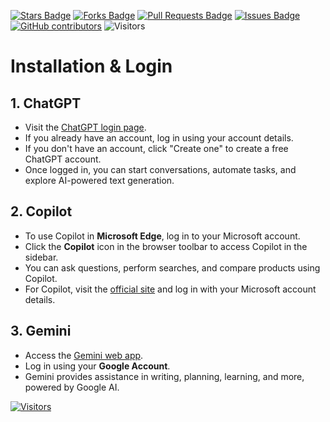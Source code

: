 <a href="https://github.com/michaeltlp/gen_ai/stargazers"><img src="https://img.shields.io/github/stars/michaeltlp/gen_ai" alt="Stars Badge"/></a>
<a href="https://github.com/michaeltlp/gen_ai/network/members"><img src="https://img.shields.io/github/forks/michaeltlp/gen_ai" alt="Forks Badge"/></a>
<a href="https://github.com/michaeltlp/gen_ai"><img src="https://img.shields.io/github/issues-pr/michaeltlp/gen_ai" alt="Pull Requests Badge"/></a>
<a href="https://github.com/michaeltlp/gen_ai/issues"><img src="https://img.shields.io/github/issues/michaeltlp/gen_ai" alt="Issues Badge"/></a>
<a href="https://github.com/michaeltlp/gen_ai/graphs/contributors"><img alt="GitHub contributors" src="https://img.shields.io/github/contributors/michaeltlp/gen_ai?color=2b9348"></a>
![Visitors](https://api.visitorbadge.io/api/visitors?path=https%3A%2F%2Fgithub.com%2Fmichaeltlp%2Fgen_ai&labelColor=%23d9e3f0&countColor=%23697689&style=flat)

# Installation & Login

## 1. ChatGPT
- Visit the [ChatGPT login page](https://chat.openai.com/auth/login).
- If you already have an account, log in using your account details.
- If you don't have an account, click "Create one" to create a free ChatGPT account.
- Once logged in, you can start conversations, automate tasks, and explore AI-powered text generation.

## 2. Copilot
- To use Copilot in **Microsoft Edge**, log in to your Microsoft account.
- Click the **Copilot** icon in the browser toolbar to access Copilot in the sidebar.
- You can ask questions, perform searches, and compare products using Copilot.
- For Copilot, visit the [official site](https://www.bing.com) and log in with your Microsoft account details.

## 3. Gemini
- Access the [Gemini web app](https://gemini.google.com/app).
- Log in using your **Google Account**.
- Gemini provides assistance in writing, planning, learning, and more, powered by Google AI.

[![Visitors](https://api.visitorbadge.io/api/visitors?path=https%3A%2F%2Fgithub.com%2Fmichaeltlp&countColor=%23263759)](https://visitorbadge.io/status?path=https%3A%2F%2Fgithub.com%2Fmichaeltlp)
